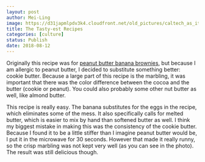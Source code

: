 ```yaml
---
layout: post
author: Mei-Ling
image: https://d31japmlpdv3k4.cloudfront.net/old_pictures/caltech_as_it_happens/6a0105349b8251970b022ad37fc061200d.jpg
title: The Tasty-est Recipes
categories: [culture]
status: Publish
date: 2018-08-12
---
```


Originally this recipe was for <a href="https://tasty.co/recipe/peanut-butter-banana-brownies">peanut butter banana brownies</a>, but because I am allergic to peanut butter, I decided to substitute something better: cookie butter. Because a large part of this recipe is the marbling, it was important that there was the color difference between the cocoa and the butter (cookie or peanut). You could also probably some other nut butter as well, like almond butter.

This recipe is really easy. The banana substitutes for the eggs in the recipe, which eliminates some of the mess. It also specifically calls for melted butter, which is easier to mix by hand than softened butter as well. I think my biggest mistake in making this was the consistency of the cookie butter. Because I found it to be a little stiffer than I imagine peanut butter would be, I put it in the microwave for 30 seconds. However that made it really runny, so the crisp marbling was not kept very well (as you can see in the photo). The result was still delicious though.

